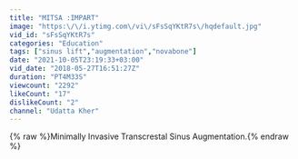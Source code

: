 ```yaml
---
title: "MITSA :IMPART"
image: "https:\/\/i.ytimg.com\/vi\/sFsSqYKtR7s\/hqdefault.jpg"
vid_id: "sFsSqYKtR7s"
categories: "Education"
tags: ["sinus lift","augmentation","novabone"]
date: "2021-10-05T23:19:33+03:00"
vid_date: "2018-05-27T16:51:27Z"
duration: "PT4M33S"
viewcount: "2292"
likeCount: "17"
dislikeCount: "2"
channel: "Udatta Kher"
---
```

{% raw %}Minimally Invasive Transcrestal Sinus Augmentation.{% endraw %}
